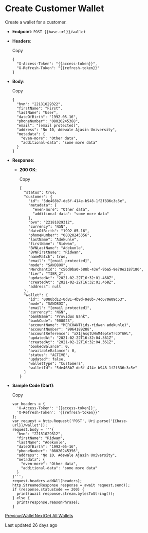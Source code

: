 # Create Customer Wallet

Create a wallet for a customer.

*   **Endpoint**: `POST {{base-url}}/wallet`
    
*   **Headers**:
    
    Copy
    
    ```
    {
      "X-Access-Token": "{{access-token}}",
      "X-Refresh-Token": "{{refresh-token}}"
    }
    ```
    
*   **Body**:
    
    Copy
    
    ```
    {
      "bvn": "22181029322",
      "firstName": "First",
      "lastName": "User",
      "dateOfBirth": "1992-05-16",
      "phoneNumber": "08020245368",
      "email": "[email protected]",
      "address": "No 10, Adewale Ajasin University",
      "metadata": {
        "even-more": "Other data",
        "additional-data": "some more data"
      }
    }
    ```
    
*   **Response**:
    
    *   **200 OK**:
        
        Copy
        
        ```
        {
          "status": true,
          "customer": {
            "id": "5de468b7-de5f-414e-b948-1f2f336c3c5e",
            "metadata": {
              "even-more": "Other data",
              "additional-data": "some more data"
            },
            "bvn": "22181029312",
            "currency": "NGN",
            "dateOfBirth": "1992-05-16",
            "phoneNumber": "08020245356",
            "lastName": "Adekunle",
            "firstName": "Ridwan",
            "BVNLastName": "Adekunle",
            "BVNFirstName": "Ridwan",
            "nameMatch": true,
            "email": "[email protected]",
            "mode": "SANDBOX",
            "MerchantId": "c56d9ba0-588b-43ef-9ba5-9e70e2187180",
            "tier": "TIER_2",
            "updatedAt": "2021-02-22T16:32:01.468Z",
            "createdAt": "2021-02-22T16:32:01.468Z",
            "address": null
          },
          "wallet": {
            "id": "0080bd12-0d81-4b9d-9e0b-74c670e09c53",
            "mode": "SANDBOX",
            "email": "[email protected]",
            "currency": "NGN",
            "bankName": "Providus Bank",
            "bankCode": "000023",
            "accountName": "MERCHANT(ids-ridwan adekunle)",
            "accountNumber": "9964189288",
            "accountReference": "xX1jAsqtUHnM4epteTrcDTGWL",
            "updatedAt": "2021-02-22T16:32:04.361Z",
            "createdAt": "2021-02-22T16:32:04.361Z",
            "bookedBalance": 0,
            "availableBalance": 0,
            "status": "ACTIVE",
            "updated": false,
            "walletType": "Customers",
            "walletId": "5de468b7-de5f-414e-b948-1f2f336c3c5e"
          }
        }
        ```
        
    
*   **Sample Code (Dart)**:
    
    Copy
    
    ```
    var headers = {
      'X-Access-Token': '{{access-token}}',
      'X-Refresh-Token': '{{refresh-token}}'
    };
    var request = http.Request('POST', Uri.parse('{{base-url}}/wallet'));
    request.body = '''{
      "bvn": "22181029312",
      "firstName": "Ridwan",
      "lastName": "Adekunle",
      "dateOfBirth": "1992-05-16",
      "phoneNumber": "08020245356",
      "address": "No 10, Adewale Ajasin University",
      "metadata": {
        "even-more": "Other data",
        "additional-data": "some more data"
      }
    }''';
    request.headers.addAll(headers);
    http.StreamedResponse response = await request.send();
    if (response.statusCode == 200) {
      print(await response.stream.bytesToString());
    } else {
      print(response.reasonPhrase);
    }
    ```
    

[PreviousWallet](/xpress-wallet-api/merchant/wallet)[NextGet All Wallets](/xpress-wallet-api/merchant/wallet/get-all-wallets)

Last updated 26 days ago